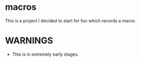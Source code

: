 # macros

This is a project I decided to start for fun which records a macro.

# WARNINGS

- This is in extremely early stages.
